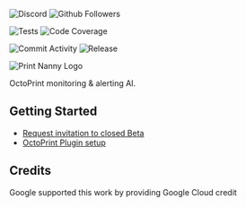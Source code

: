 ![Discord](https://img.shields.io/discord/773452324692688956)
![Github Followers](https://img.shields.io/github/followers/leigh-johnson?style=social)

![Tests](https://img.shields.io/github/workflow/status/bitsy-ai/octoprint-nanny-plugin/PyTest%20Coverage%20Report)
![Code Coverage](https://img.shields.io/codecov/c/github/bitsy-ai/octoprint-nanny-plugin)

![Commit Activity](https://img.shields.io/github/commit-activity/m/bitsy-ai/octoprint-nanny-plugin)
![Release](https://img.shields.io/github/release-date-pre/bitsy-ai/octoprint-nanny-plugin)

![Print Nanny Logo](https://github.com/bitsy-ai/octoprint-nanny-plugin/raw/main/docs/images/logo.jpg)

OctoPrint monitoring & alerting AI.

## Getting Started

* [Request invitation to closed Beta](https://www.print-nanny.com/request-invite/)
* [OctoPrint Plugin setup](https://help.print-nanny.com/octoprint-plugin-setup/)

## Credits

Google supported this work by providing Google Cloud credit

